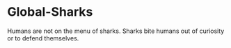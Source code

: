 # Global-Sharks
Humans are not on the menu of sharks. Sharks bite humans out of curiosity or to defend themselves.
